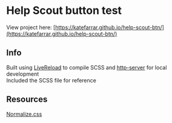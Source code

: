 # Help Scout button test

View project here: [https://katefarrar.github.io/help-scout-btn/](https://katefarrar.github.io/help-scout-btn/)

## Info
Built using [LiveReload](http://livereload.com/) to compile SCSS 
and [http-server](https://www.npmjs.com/package/http-server) for local development
<br/>
Included the SCSS file for reference

## Resources
[Normalize.css](https://necolas.github.io/normalize.css/)
